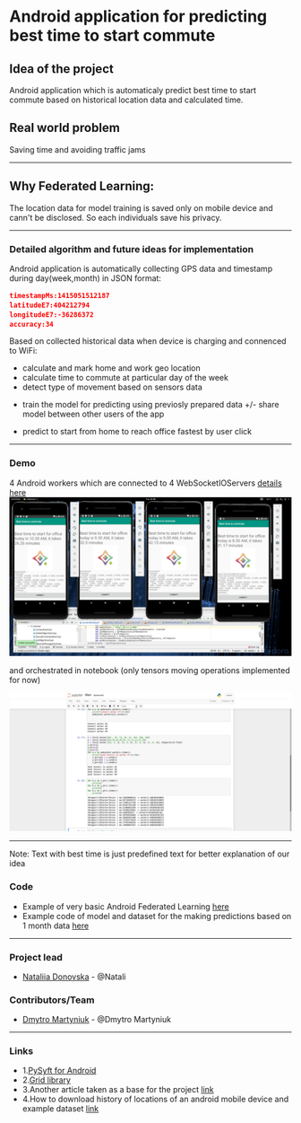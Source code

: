 # Android application for predicting best time to start commute

## Idea of the project

Android application which is automaticaly predict best time to start commute based on historical location data and calculated time.

## Real world problem
Saving time and avoiding traffic jams
***

## Why Federated Learning:
The location data for model training is saved only on mobile device and cann't be disclosed. So each individuals save his privacy.

***

### Detailed algorithm and future ideas for implementation

Android application is automatically collecting GPS data and timestamp during day(week,month) in JSON format:
```json
timestampMs:1415051512187
latitudeE7:404212794
longitudeE7:-36286372
accuracy:34
```
Based on collected historical data when device is charging and connenced to WiFi:
- calculate and mark home and work geo location
- calculate time to commute at particular day of the week
- detect type of movement based on sensors data 
+ train the model for predicting using previosly prepared data
+/- share model between other users of the app
- predict to start from home to reach office fastest by user click

***

### Demo


4 Android workers which are connected to 4 WebSocketIOServers [details here](Android_federated_learning/)
![android.png](images/android.png)

and orchestrated in notebook (only tensors moving operations implemented for now)

![ipynb.png](images/ipynb.png)
***

Note: Text with best time is just predefined text for better explanation of our idea


### Code
- Example of very basic Android Federated Learning [here](Android_federated_learning)
- Example code of model and dataset for the making predictions based on 1 month data [here](Kernel_and_dataset) 

***

### Project lead
-  [Nataliia Donovska](https://github.com/ndonowski) - @Natali

### Contributors/Team
-  [Dmytro Martyniuk](https://github.com/dmtk/) - @Dmytro Martyniuk
***

### Links
- 1.[PySyft for Android](https://towardsdatascience.com/pysyft-android-b28da47a767e)
- 2.[Grid library](https://github.com/OpenMined/Grid) 
- 3.Another article taken as a base for the project [link](http://simpleconcepts.org/predict-the-best-time-to-commute-to-office-by-avoiding-traffic-jams-machine-learning-application-by-using-pytorch-regression/) 
- 4.How to download history of locations of an android mobile device and example dataset [link](https://www.kaggle.com/juliansimon/location-history)

